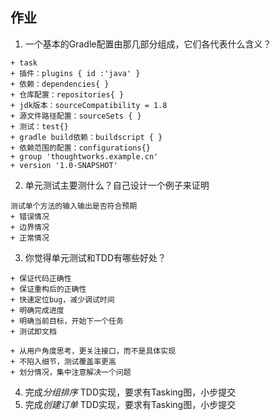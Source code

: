 ## 作业
1. 一个基本的Gradle配置由那几部分组成，它们各代表什么含义？

```
+ task
+ 插件：plugins { id :'java' }
+ 依赖：dependencies{ }
+ 仓库配置：repositories{ }
+ jdk版本：sourceCompatibility = 1.8
+ 源文件路径配置：sourceSets { }
+ 测试：test{}
+ gradle build依赖：buildscript { }
+ 依赖范围的配置：configurations{}
+ group 'thoughtworks.example.cn'
+ version '1.0-SNAPSHOT'
```

2. 单元测试主要测什么？自己设计一个例子来证明

```
测试单个方法的输入输出是否符合预期
+ 错误情况
+ 边界情况
+ 正常情况
```

3. 你觉得单元测试和TDD有哪些好处？

```
+ 保证代码正确性
+ 保证重构后的正确性
+ 快速定位bug，减少调试时间
+ 明确完成进度
+ 明确当前目标，开始下一个任务
+ 测试即文档

+ 从用户角度思考，更关注接口，而不是具体实现
+ 不陷入细节，测试覆盖率更高
+ 划分情况，集中注意解决一个问题
```

4. 完成*分组排序* TDD实现，要求有Tasking图，小步提交
[](!https://raw.githubusercontent.com/tw-graduate-step-up/qqdou-TaskingCreateOrder/master/41537237553_.pic.jpg)
5. 完成*创建订单* TDD实现，要求有Tasking图，小步提交
